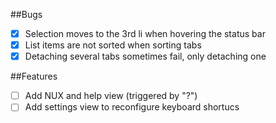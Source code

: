 ##Bugs

* [x] Selection moves to the 3rd li when hovering the status bar
* [x] List items are not sorted when sorting tabs 
* [x] Detaching several tabs sometimes fail, only detaching one

##Features

* [ ] Add NUX and help view (triggered by "?")
* [ ] Add settings view to reconfigure keyboard shortucs
